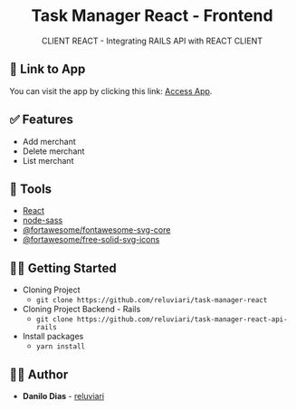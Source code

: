 <h1 align="center">
  <strong>Task Manager React - Frontend</strong>
</h1> 

<p align="center">
  CLIENT REACT - Integrating RAILS API with REACT CLIENT
</p> 

## 📌 Link to App

You can visit the app by clicking this link: [Access App](https://reluviaris-task-manager-react.herokuapp.com/).

## ✅ Features
   - Add merchant
   - Delete merchant
   - List merchant

## 🧰 Tools

- [React](https://pt-br.reactjs.org/)
- [node-sass](https://www.npmjs.com/package/node-sass)
- [@fortawesome/fontawesome-svg-core](https://github.com/FortAwesome/react-fontawesome)
- [@fortawesome/free-solid-svg-icons](https://www.npmjs.com/package/@fortawesome/free-solid-svg-icons)

## 👩‍🏫 Getting Started

- Cloning Project
  - `git clone https://github.com/reluviari/task-manager-react`
- Cloning Project Backend - Rails
  - `git clone https://github.com/reluviari/task-manager-react-api-rails`
- Install packages
  - `yarn install`
 
## 🙋‍♂️ Author

* **Danilo Dias** - [reluviari](https://github.com/reluviari)
